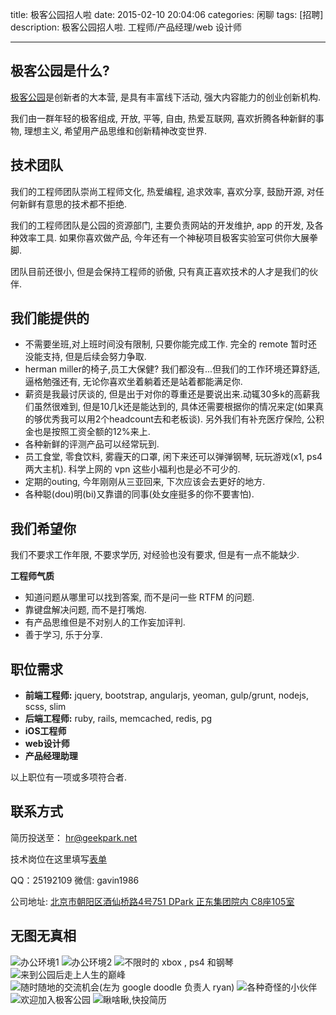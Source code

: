 title: 极客公园招人啦
date: 2015-02-10 20:04:06
categories: 闲聊
tags: [招聘]
description: 极客公园招人啦. 工程师/产品经理/web 设计师

-------

极客公园是什么?
----------
[极客公园](http://www.geekpark.net/)是创新者的大本营, 是具有丰富线下活动, 强大内容能力的创业创新机构.

我们由一群年轻的极客组成, 开放, 平等, 自由, 热爱互联网, 喜欢折腾各种新鲜的事物, 理想主义, 希望用产品思维和创新精神改变世界.

技术团队
----------
我们的工程师团队崇尚工程师文化, 热爱编程, 追求效率, 喜欢分享, 鼓励开源, 对任何新鲜有意思的技术都不拒绝.

我们的工程师团队是公园的资源部门, 主要负责网站的开发维护,  app 的开发, 及各种效率工具. 如果你喜欢做产品, 今年还有一个神秘项目极客实验室可供你大展拳脚.

团队目前还很小, 但是会保持工程师的骄傲, 只有真正喜欢技术的人才是我们的伙伴.

我们能提供的
----------
* 不需要坐班,对上班时间没有限制, 只要你能完成工作. 完全的 remote 暂时还没能支持, 但是后续会努力争取.
* herman miller的椅子,员工大保健? 我们都没有...但我们的工作环境还算舒适, 逼格勉强还有, 无论你喜欢坐着躺着还是站着都能满足你.
* 薪资是我最讨厌谈的, 但是出于对你的尊重还是要说出来.动辄30多k的高薪我们虽然很难到, 但是10几k还是能达到的, 具体还需要根据你的情况来定(如果真的够优秀我可以用2个headcount去和老板谈). 另外我们有补充医疗保险, 公积金也是按照工资全额的12%来上.
* 各种新鲜的评测产品可以经常玩到.
* 员工食堂, 零食饮料, 雾霾天的口罩, 闲下来还可以弹弹钢琴, 玩玩游戏(x1, ps4两大主机). 科学上网的 vpn 这些小福利也是必不可少的.
* 定期的outing, 今年刚刚从三亚回来, 下次应该会去更好的地方.
* 各种聪(dou)明(bi)又靠谱的同事(处女座挺多的你不要害怕).

我们希望你
----------
我们不要求工作年限, 不要求学历, 对经验也没有要求, 但是有一点不能缺少.

**工程师气质**

* 知道问题从哪里可以找到答案, 而不是问一些 RTFM 的问题.
* 靠键盘解决问题, 而不是打嘴炮.
* 有产品思维但是不对别人的工作妄加评判.
* 善于学习, 乐于分享.

职位需求
----------
* **前端工程师:** jquery, bootstrap, angularjs, yeoman, gulp/grunt, nodejs, scss, slim
* **后端工程师:** ruby, rails, memcached, redis, pg
* **iOS工程师**
* **web设计师**
* **产品经理助理**

以上职位有一项或多项符合者.


联系方式
----------

简历投送至： <hr@geekpark.net>

技术岗位在这里填写[表单](http://www.mikecrm.com/f.php?t=qffauG)

QQ：25192109
微信: gavin1986

公司地址: [北京市朝阳区酒仙桥路4号751 DPark 正东集团院内  C8座105室 ](http://goo.gl/maps/7H5lD)

无图无真相
--------
![办公环境1](http://7jppss.com2.z0.glb.qiniucdn.com/job0.jpg)
![办公环境2](http://7jppss.com2.z0.glb.qiniucdn.com/job1.jpg)
![不限时的 xbox , ps4 和钢琴](http://7jppss.com2.z0.glb.qiniucdn.com/job2.jpg)
![来到公园后走上人生的巅峰](http://7jppss.com2.z0.glb.qiniucdn.com/job3.jpg)
![随时随地的交流机会(左为 google doodle 负责人 ryan)](http://7jppss.com2.z0.glb.qiniucdn.com/job4.jpg)
![各种奇怪的小伙伴](http://7jppss.com2.z0.glb.qiniucdn.com/job5.jpg)
![欢迎加入极客公园](http://7jppss.com2.z0.glb.qiniucdn.com/job6.JPG)
![瞅啥瞅,快投简历](http://7jppss.com2.z0.glb.qiniucdn.com/job7.jpg)

